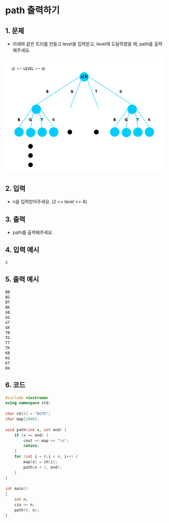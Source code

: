 # path 출력하기

## 1. 문제

- 아래와 같은 트리를 만들고 level을 입력받고, level에 도달하였을 때, path를 출력해주세요.

<img src="./Tree01.png" alt="Tree" style="zoom:80%;" />

## 2. 입력

- n을 입력받아주세요. (2 <= level <= 4)

## 3. 출력

- path를 출력해주세요.

## 4. 입력 예시

```
2
```

## 5. 출력 예시

```
BB
BG
BT
BK
GB
GG
GT
GK
TB
TG
TT
TK
KB
KG
KT
KK
```

## 6. 코드

```c++
#include <iostream>
using namespace std;

char ch[5] = "BGTK";
char map[1000];

void path(int x, int end) {
    if (x == end) {
        cout << map << "\n";
        return;
    }
    for (int i = 0;i < 4; i++) {
        map[x] = ch[i];
        path(x + 1, end);
    }
}

int main()
{
    int n;
    cin >> n;
    path(0, n);
}
```
